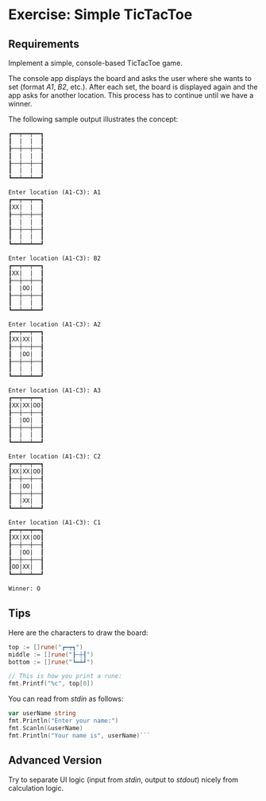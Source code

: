 # Exercise: Simple TicTacToe

## Requirements

Implement a simple, console-based TicTacToe game.

The console app displays the board and asks the user where she wants to set (format *A1*, *B2*, etc.). After each set, the board is displayed again and the app asks for another location. This process has to continue until we have a winner.

The following sample output illustrates the concept:

```txt
┏━━┯━━┯━━┓
┃  |  |  ┃
┠──┼──┼──┨
┃  |  |  ┃
┠──┼──┼──┨
┃  |  |  ┃
┗━━┷━━┷━━┛

Enter location (A1-C3): A1
┏━━┯━━┯━━┓
┃XX|  |  ┃
┠──┼──┼──┨
┃  |  |  ┃
┠──┼──┼──┨
┃  |  |  ┃
┗━━┷━━┷━━┛

Enter location (A1-C3): B2
┏━━┯━━┯━━┓
┃XX|  |  ┃
┠──┼──┼──┨
┃  |OO|  ┃
┠──┼──┼──┨
┃  |  |  ┃
┗━━┷━━┷━━┛

Enter location (A1-C3): A2
┏━━┯━━┯━━┓
┃XX|XX|  ┃
┠──┼──┼──┨
┃  |OO|  ┃
┠──┼──┼──┨
┃  |  |  ┃
┗━━┷━━┷━━┛

Enter location (A1-C3): A3
┏━━┯━━┯━━┓
┃XX|XX|OO┃
┠──┼──┼──┨
┃  |OO|  ┃
┠──┼──┼──┨
┃  |  |  ┃
┗━━┷━━┷━━┛

Enter location (A1-C3): C2
┏━━┯━━┯━━┓
┃XX|XX|OO┃
┠──┼──┼──┨
┃  |OO|  ┃
┠──┼──┼──┨
┃  |XX|  ┃
┗━━┷━━┷━━┛

Enter location (A1-C3): C1
┏━━┯━━┯━━┓
┃XX|XX|OO┃
┠──┼──┼──┨
┃  |OO|  ┃
┠──┼──┼──┨
┃OO|XX|  ┃
┗━━┷━━┷━━┛

Winner: O
```

## Tips

Here are the characters to draw the board:

```go
top := []rune("┏━┯┓")
middle := []rune("┠─┼┨")
bottom := []rune("┗━┷┛")

// This is how you print a rune:
fmt.Printf("%c", top[0])
```

You can read from *stdin* as follows:

```go
var userName string
fmt.Println("Enter your name:")
fmt.Scanln(&userName)
fmt.Println("Your name is", userName)```
```

## Advanced Version

Try to separate UI logic (input from *stdin*, output to *stdout*) nicely from calculation logic.
